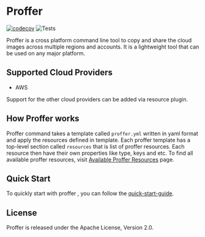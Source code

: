 # Proffer

[![codecov](https://codecov.io/gh/mohit-kumar-sharma/proffer/branch/master/graph/badge.svg?token=YFU0AS3HEJ)](https://codecov.io/gh/mohit-kumar-sharma/proffer)
![Tests](https://github.com/mohit-kumar-sharma/proffer/workflows/Tests/badge.svg)

Proffer is a cross platform command line tool to copy and share the cloud images across multiple regions and accounts. It is a lightweight tool that can be used on any major platform.

## Supported Cloud Providers

* AWS

Support for the other cloud providers can be added via resource plugin.

## How Proffer works

Proffer command takes a template called `proffer.yml` written in yaml format and apply the resources defined in template. Each proffer template has a top-level section called `resources` that is list of proffer resources.
Each resource then have their own properties like type, keys and etc. To find all available proffer resources, visit [Available Proffer Resources](../resources/README.md) page.

## Quick Start

To quickly start with proffer , you can follow the [quick-start-guide](quickstart-guide/main.md).

## License

Proffer is released under the Apache License, Version 2.0.
